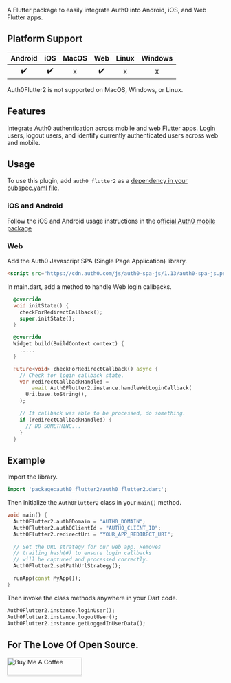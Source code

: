 A Flutter package to easily integrate Auth0 into Android, iOS, and Web Flutter apps.

## Platform Support

| Android | iOS | MacOS | Web | Linux | Windows |
| :-----: | :-: | :---: | :-: | :---: | :----: |
|   ✔️    | ✔️  |  x   | ✔️  |  x   |   x   |

Auth0Flutter2 is not supported on MacOS, Windows, or Linux.

## Features

Integrate Auth0 authentication across mobile and web Flutter apps. Login users, logout users, and identify currently authenticated users across web and mobile.

## Usage

To use this plugin, add `auth0_flutter2` as a [dependency in your pubspec.yaml file](https://plus.fluttercommunity.dev/docs/overview).

### iOS and Android

Follow the iOS and Android usage instructions in the [official Auth0 mobile package](https://pub.dev/packages/auth0_flutter)

### Web

Add the Auth0 Javascript SPA (Single Page Application) library.

```html
<script src="https://cdn.auth0.com/js/auth0-spa-js/1.13/auth0-spa-js.production.js"></script>
```

In main.dart, add a method to handle Web login callbacks.

```dart
  @override
  void initState() {
    checkForRedirectCallback();
    super.initState();
  }

  @override
  Widget build(BuildContext context) {
    .....
  }

  Future<void> checkForRedirectCallback() async {
    // Check for login callback state.
    var redirectCallbackHandled =
        await Auth0Flutter2.instance.handleWebLoginCallback(
      Uri.base.toString(),
    );

    // If callback was able to be processed, do something.
    if (redirectCallbackHandled) {
      // DO SOMETHING...
    }
  }
```

## Example

Import the library.

```dart
import 'package:auth0_flutter2/auth0_flutter2.dart';
```

Then initialize the `Auth0Flutter2` class in your `main()` method.

```dart
void main() {
  Auth0Flutter2.auth0Domain = "AUTH0_DOMAIN";
  Auth0Flutter2.auth0ClientId = "AUTH0_CLIENT_ID";
  Auth0Flutter2.redirectUri = "YOUR_APP_REDIRECT_URI";

  // Set the URL strategy for our web app. Removes 
  // trailing hash(#) to ensure login callbacks
  // will be captured and processed correctly.
  Auth0Flutter2.setPathUrlStrategy();

  runApp(const MyApp());
}
```

Then invoke the class methods anywhere in your Dart code.

```dart
Auth0Flutter2.instance.loginUser();
Auth0Flutter2.instance.logoutUser();
Auth0Flutter2.instance.getLoggedInUserData();
```


## For The Love Of Open Source.

<a href="https://www.buymeacoffee.com/apogee23" target="_blank"><img src="https://www.buymeacoffee.com/assets/img/custom_images/orange_img.png" alt="Buy Me A Coffee" style="height: 41px !important;width: 174px !important;box-shadow: 0px 3px 2px 0px rgba(190, 190, 190, 0.5) !important;-webkit-box-shadow: 0px 3px 2px 0px rgba(190, 190, 190, 0.5) !important;" ></a>
